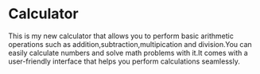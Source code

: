 # Calculator
This is my new calculator that allows you to perform basic arithmetic operations such as addition,subtraction,multipication and division.You can easily calculate numbers and solve math problems with it.It comes with a user-friendly interface that helps you perform calculations seamlessly.
